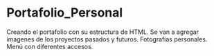 # Portafolio_Personal
 Creando el portafolio con su estructura de HTML.
 Se van a agregar imagenes de los proyectos pasados y futuros.
 Fotografías personales.
Menú con diferentes accesos.
